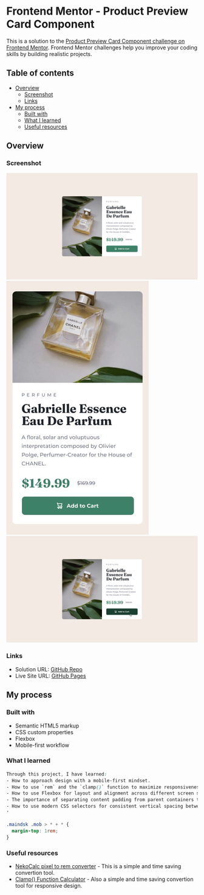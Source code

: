 # Frontend Mentor - Product Preview Card Component

This is a solution to the [Product Preview Card Component challenge on Frontend Mentor](https://www.frontendmentor.io/challenges/product-preview-card-component-GO7UmttRfa). Frontend Mentor challenges help you improve your coding skills by building realistic projects.

## Table of contents

- [Overview](#overview)
  - [Screenshot](#screenshot)
  - [Links](#links)
- [My process](#my-process)
  - [Built with](#built-with)
  - [What I learned](#what-i-learned)
  - [Useful resources](#useful-resources)

## Overview

### Screenshot

![](design/desktop-design.jpg)
![](design/mobile-design.jpg)
![](design/active-states.jpg)

### Links

- Solution URL: [GitHub Repo](https://github.com/Dhia-zorai/Product-Preview-Card-Component)
- Live Site URL: [GitHub Pages](https://github.com/Dhia-zorai/Product-Preview-Card-Component)

## My process

### Built with

- Semantic HTML5 markup
- CSS custom properties
- Flexbox
- Mobile-first workflow

### What I learned

```css
Through this project, I have learned:
- How to approach design with a mobile-first mindset.
- How to use `rem` and the `clamp()` function to maximize responsiveness.
- How to use Flexbox for layout and alignment across different screen sizes.
- The importance of separating content padding from parent containers to allow images to fill and respect border-radius.
- How to use modern CSS selectors for consistent vertical spacing between elements.
'
```

```css
.maindsk .mob > * + * {
  margin-top: 1rem;
}
```

### Useful resources

- [NekoCalc pixel to rem converter](https://nekocalc.com/px-to-rem-converter) - This is a simple and time saving convertion tool.
- [Clamp() Function Calculator](https://nekocalc.com/px-to-rem-converter) - Also a simple and time saving convertion tool for responsive design.
